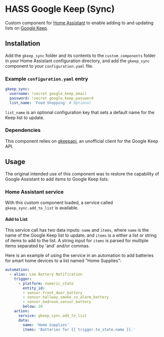 # HASS Google Keep (Sync)

Custom component for [Home Assistant](https://home-assistant.io) to enable adding to and updating lists on [Google Keep](https://keep.google.com).

## Installation

Add the `gkeep_sync` folder and its contents to the `custom_components` folder in your Home Assistant configuration directory, and add the `gkeep_sync` component to your `configuration.yaml` file.

### Example `configuration.yaml` entry

```yaml
gkeep_sync:
  username: !secret google_keep_email
  password: !secret google_keep_password
  list_name: 'Food Shopping' # Optional
```

`list_name` is an optional configuration key that sets a default name for the Keep list to update.

### Dependencies

This component relies on [gkeepapi](https://github.com/kiwiz/gkeepapi), an unofficial client for the Google Keep API.

## Usage

The original intended use of this component was to restore the capability of Google Assistant to add items to Google Keep lists.

### Home Assistant service

With this custom component loaded, a service called `gkeep_sync.add_to_list` is available.

#### Add to List

This service call has two data inputs: `name` and `items`, where `name` is the name of the Google Keep list to update, and `items` is a either a list or string of items to add to the list.
A string input for `items` is parsed for multiple items separated by 'and' and/or commas.

Here is an example of using the service in an automation to add batteries for smart home devices to a list named "Home Supplies":
```yaml
automation:
  - alias: Low Battery Notification
    trigger:
      - platform: numeric_state
        entity_id:
        - sensor.front_door_battery
        - sensor.hallway_smoke_co_alarm_battery
        - sensor.bedroom_sensor_battery
        below: 20
    action:
      service: gkeep_sync.add_to_list
      data:
        name: 'Home Supplies'
        items: 'Batteries for {{ trigger.to_state.name }}.'
```
